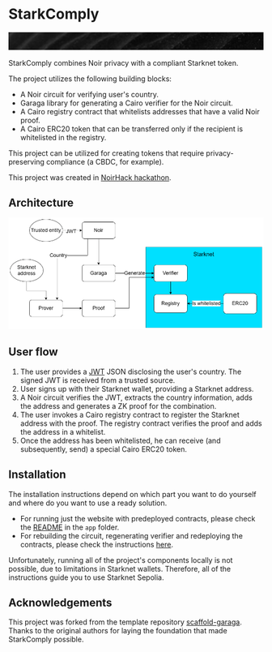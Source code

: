 # StarkComply

![](noirhack-bg.png)

StarkComply combines Noir privacy with a compliant Starknet token.

The project utilizes the following building blocks:
- A Noir circuit for verifying user's country.
- Garaga library for generating a Cairo verifier for the Noir circuit.
- A Cairo registry contract that whitelists addresses that have a valid Noir proof.
- A Cairo ERC20 token that can be transferred only if the recipient is whitelisted in the registry.

This project can be utilized for creating tokens that require privacy-preserving compliance (a CBDC, for example).

This project was created in [NoirHack hackathon](https://www.noirhack.com/).

## Architecture

![Usage Flow](./noirhack-flow.png)

## User flow

1. The user provides a [JWT](https://jwt.io/) JSON disclosing the user's country. The signed JWT is received from a trusted source.
1. User signs up with their Starknet wallet, providing a Starknet address.
1. A Noir circuit verifies the JWT, extracts the country information, adds the address and generates a ZK proof for the combination.
1. The user invokes a Cairo registry contract to register the Starknet address with the proof. The registry contract verifies the proof and adds the address in a whitelist.
1. Once the address has been whitelisted, he can receive (and subsequently, send) a special Cairo ERC20 token.

## Installation

The installation instructions depend on which part you want to do yourself and where do you want to use a ready solution.

- For running just the website with predeployed contracts, please check the [README](/app/README) in the `app` folder.
- For rebuilding the circuit, regenerating verifier and redeploying the contracts, please check the instructions [here](INSTALLATION).

Unfortunately, running all of the project's components locally is not possible, due to limitations in Starknet wallets. Therefore, all of the instructions guide you to use Starknet Sepolia.

## Acknowledgements

This project was forked from the template repository [scaffold-garaga](https://github.com/m-kus/scaffold-garaga). Thanks to the original authors for laying the foundation that made StarkComply possible.